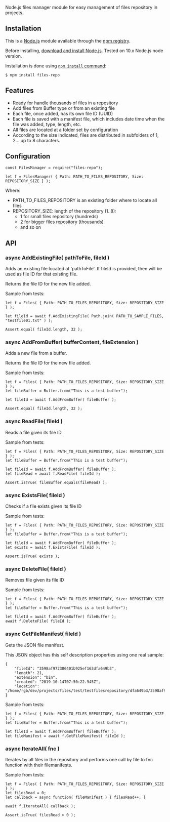 Node.js files manager module for easy management of files repository in projects.

## Installation

This is a [Node.js](https://nodejs.org/en/) module available through the [npm registry](https://www.npmjs.com/).

Before installing, [download and install Node.js](https://nodejs.org/en/download/).
Tested on 10.x Node.js node version.

Installation is done using [`npm install` command](https://docs.npmjs.com/getting-started/installing-npm-packages-locally):

```
$ npm install files-repo
```

## Features 

* Ready for handle thousands of files in a repository
* Add files from Buffer type or from an existing file
* Each file, once added, has its own file ID (UUID)
* Each file is saved with a manifest file, which includes date time when the file was added, type, length, etc.
* All files are located at a folder set by configuration
* According to the size indicated, files are distributed in subfolders of 1, 2... up to 8 characters.

## Configuration

```
const FilesManager = require("files-repo");

let f = FilesManager( { Path: PATH_TO_FILES_REPOSITORY, Size: REPOSITORY_SIZE } );
```

Where:

* PATH_TO_FILES_REPOSITORY is an existing folder where to locate all files
* REPOSITORY_SIZE: length of the repository (1..8):
    * 1 for small files repository (hundreds)
    * 2 for bigger files repository (thousands)
    * and so on


## API
### async AddExistingFile( pathToFile, fileId )
Adds an existing file located at 'pathToFile'. If fileId is provided, then will be used as file ID for that existing file.

Returns the file ID for the new file added.

Sample from tests:
```
let f = Files( { Path: PATH_TO_FILES_REPOSITORY, Size: REPOSITORY_SIZE } );

let fileId = await f.AddExistingFile( Path.join( PATH_TO_SAMPLE_FILES, "testfile01.txt" ) );

Assert.equal( fileId.length, 32 );
```

### async AddFromBuffer( bufferContent, fileExtension )
Adds a new file from a buffer.

Returns the file ID for the new file added.

Sample from tests:
```
let f = Files( { Path: PATH_TO_FILES_REPOSITORY, Size: REPOSITORY_SIZE  } );
let fileBuffer = Buffer.from("This is a test buffer");

let fileId = await f.AddFromBuffer( fileBuffer );

Assert.equal( fileId.length, 32 );
```

### async ReadFile( fileId )
Reads a file given its file ID.

Sample from tests:
```
let f = Files( { Path: PATH_TO_FILES_REPOSITORY, Size: REPOSITORY_SIZE  } );
let fileBuffer = Buffer.from("This is a test buffer");

let fileId = await f.AddFromBuffer( fileBuffer );
let fileRead = await f.ReadFile( fileId );

Assert.isTrue( fileBuffer.equals(fileRead) );
```

### async ExistsFile( fileId )
Checks if a file exists given its file ID

Sample from tests:
```
let f = Files( { Path: PATH_TO_FILES_REPOSITORY, Size: REPOSITORY_SIZE  } );
let fileBuffer = Buffer.from("This is a test buffer");

let fileId = await f.AddFromBuffer( fileBuffer );
let exists = await f.ExistsFile( fileId );

Assert.isTrue( exists );
```

### async DeleteFile( fileId )
Removes file given its file ID

Sample from tests:
```
let f = Files( { Path: PATH_TO_FILES_REPOSITORY, Size: REPOSITORY_SIZE  } );
let fileBuffer = Buffer.from("This is a test buffer");

let fileId = await f.AddFromBuffer( fileBuffer );
await f.DeleteFile( fileId );
```

### async GetFileManifest( fileId )
Gets the JSON file manifest.

This JSON object has this self description properties using one real sample:
```
{
    "fileId": "3598af972306401b925ef163dfa649b3",
    "length": 21,
    "extension": "bin",
    "created": "2019-10-14T07:50:22.945Z",
    "location": "/home/rgb/dev/projects/files/test/testfilesrepository/dfa649b3/3598af972306401b925ef163dfa649b3.bin" }
```

Sample from tests:
```
let f = Files( { Path: PATH_TO_FILES_REPOSITORY, Size: REPOSITORY_SIZE  } );
let fileBuffer = Buffer.from("This is a test buffer");

let fileId = await f.AddFromBuffer( fileBuffer );
let fileManifest = await f.GetFileManifest( fileId );
```

### async IterateAll( fnc )
Iterates by all files in the repository and performs one call by file to fnc function with their filemanifests.

Sample from tests:
```
let f = Files( { Path: PATH_TO_FILES_REPOSITORY, Size: REPOSITORY_SIZE  } );
let filesRead = 0;
let callback = async function( fileManifest ) { filesRead++; }

await f.IterateAll( callback );

Assert.isTrue( filesRead > 0 );

```